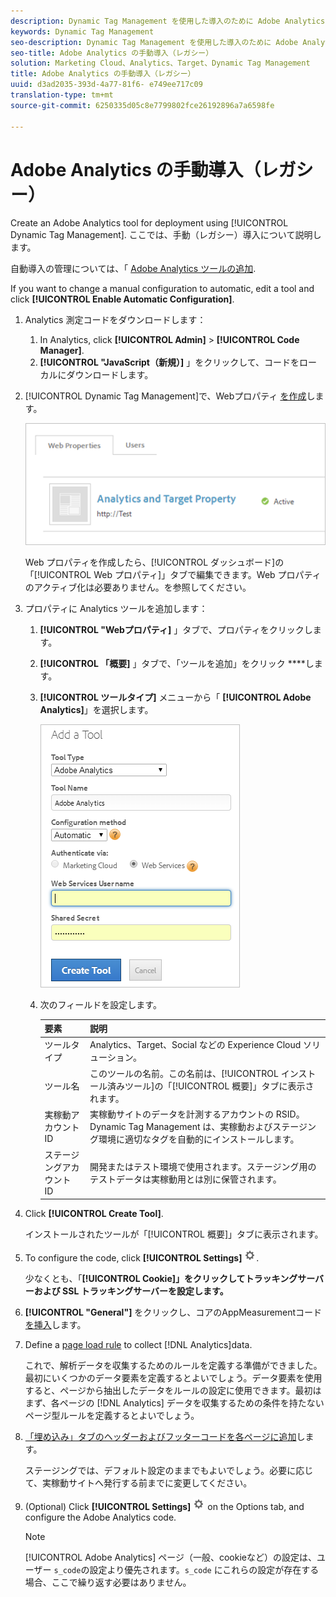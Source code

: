 ```yaml
---
description: Dynamic Tag Management を使用した導入のために Adobe Analytics ツールを作成します。ここでは、手動（レガシー）導入について説明します。
keywords: Dynamic Tag Management
seo-description: Dynamic Tag Management を使用した導入のために Adobe Analytics ツールを作成します。ここでは、手動（レガシー）導入について説明します。
seo-title: Adobe Analytics の手動導入（レガシー）
solution: Marketing Cloud、Analytics、Target、Dynamic Tag Management
title: Adobe Analytics の手動導入（レガシー）
uuid: d3ad2035-393d-4a77-81f6- e749ee717c09
translation-type: tm+mt
source-git-commit: 6250335d05c8e7799802fce26192896a7a6598fe

---
```



# Adobe Analytics の手動導入（レガシー）

Create an Adobe Analytics tool for deployment using [!UICONTROL Dynamic Tag Management]. ここでは、手動（レガシー）導入について説明します。

自動導入の管理については、「 [Adobe Analytics ツールの追加](../../implement/c-implement-with-dtm/c-aa-tool/analytics-dtm.md#concept_FBA6679A0B79490F8296437F11E5E4F8).

If you want to change a manual configuration to automatic, edit a tool and click **[!UICONTROL Enable Automatic Configuration]**.

1. Analytics 測定コードをダウンロードします：
   1. In Analytics, click **[!UICONTROL Admin]** &gt; **[!UICONTROL Code Manager]**.
   1. **[!UICONTROL "JavaScript（新規）]** 」をクリックして、コードをローカルにダウンロードします。
1. [!UICONTROL Dynamic Tag Management]で、Webプロパティ [を作成](../../implement/c-implement-with-dtm/t-create-web-property.md#task_960467FBB7A54499AC228CB3AA3C4123)します。

   ![](assets/dtm-property.png)

   Web プロパティを作成したら、[!UICONTROL ダッシュボード]の「[!UICONTROL Web プロパティ]」タブで編集できます。Web プロパティのアクティブ化は必要ありません。を参照してください。

1. プロパティに Analytics ツールを追加します：
   1. **[!UICONTROL "Webプロパティ]** 」タブで、プロパティをクリックします。
   1. **[!UICONTROL 「概要]** 」タブで、「ツールを追加」をクリック ****&#x200B;します。
   1. **[!UICONTROL ツールタイプ]** メニューから「 **[!UICONTROL Adobe Analytics]**」を選択します。

      ![](assets/dtm-add-analytics-tool.png)

   1. 次のフィールドを設定します。

      | 要素 | 説明 |
      |---|---|
      | ツールタイプ | Analytics、Target、Social などの Experience Cloud ソリューション。 |
      | ツール名 | このツールの名前。この名前は、[!UICONTROL インストール済みツール]の「[!UICONTROL 概要]」タブに表示されます。 |
      | 実稼動アカウント ID | 実稼動サイトのデータを計測するアカウントの RSID。Dynamic Tag Management は、実稼動およびステージング環境に適切なタグを自動的にインストールします。 |
      | ステージングアカウント ID | 開発またはテスト環境で使用されます。ステージング用のテストデータは実稼動用とは別に保管されます。 |

1. Click **[!UICONTROL Create Tool]**.

   インストールされたツールが「[!UICONTROL 概要]」タブに表示されます。

1. To configure the code, click **[!UICONTROL Settings]** ![](assets/settings_gear.png).

   少なくとも、「**[!UICONTROL Cookie]」をクリックしてトラッキングサーバーおよび SSL トラッキングサーバーを設定します。**

1. **[!UICONTROL "General"]** をクリックし、コアのAppMeasurementコード [を挿入](../../implement/c-implement-with-dtm/c-aa-tool/t-appmeasurement-code.md#task_068D72664B2743359A64ADB8692D3658)します。
1. Define a [page load rule](../../implement/c-implement-with-dtm/c-rules/t-rules-create.md#task_B7FB5ED415AF430C952265AC2835C0DB) to collect [!DNL Analytics]data.

   これで、解析データを収集するためのルールを定義する準備ができました。最初にいくつかのデータ要素を定義するとよいでしょう。データ要素を使用すると、ページから抽出したデータをルールの設定に使用できます。最初はまず、各ページの [!DNL Analytics] データを収集するための条件を持たないページ型ルールを定義するとよいでしょう。
1. [「埋め込み」タブのヘッダーおよびフッターコードを各ページに追加](../../implement/c-implement-with-dtm/c-headers-footers/t-header-footer-code.md#task_43C8DD699A514638B0620775C06423E5)します。

   ステージングでは、デフォルト設定のままでもよいでしょう。必要に応じて、実稼動サイトへ発行する前までに変更してください。
1. (Optional) Click **[!UICONTROL Settings]** ![](assets/settings_gear.png) on the Options tab, and configure the Adobe Analytics code.

   >[!NOTE]
   >
   >[!UICONTROL Adobe Analytics] ページ（一般、cookieなど）の設定は、ユーザー `s_code`の設定より優先されます。`s_code` にこれらの設定が存在する場合、ここで繰り返す必要はありません。

